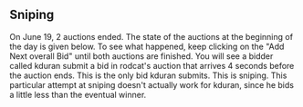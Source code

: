 ## Sniping
On June 19, 2 auctions ended. The state of the auctions at the
beginning of the day is given below. To see what
happened, keep clicking on the "Add Next overall Bid" until both
auctions are finished.  You will see a bidder called kduran submit a bid in
rodcat's auction that arrives 4 seconds before the auction ends.
This is the only bid kduran submits. This is sniping. This particular attempt
at sniping doesn't actually work for kduran, since he bids a little less than the
eventual winner.

